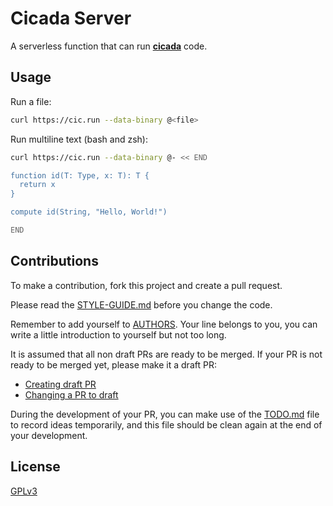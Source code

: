 # Cicada Server

A serverless function that can run [**cicada**](https://github.com/cicada-lang/cicada) code.

## Usage

Run a file:

```bash
curl https://cic.run --data-binary @<file>
```

Run multiline text (bash and zsh):

```bash
curl https://cic.run --data-binary @- << END

function id(T: Type, x: T): T {
  return x
}

compute id(String, "Hello, World!")

END
```

## Contributions

To make a contribution, fork this project and create a pull request.

Please read the [STYLE-GUIDE.md](STYLE-GUIDE.md) before you change the code.

Remember to add yourself to [AUTHORS](AUTHORS).
Your line belongs to you, you can write a little
introduction to yourself but not too long.

It is assumed that all non draft PRs are ready to be merged.
If your PR is not ready to be merged yet, please make it a draft PR:

- [Creating draft PR](https://github.blog/2019-02-14-introducing-draft-pull-requests)
- [Changing a PR to draft](https://docs.github.com/en/pull-requests/collaborating-with-pull-requests/proposing-changes-to-your-work-with-pull-requests/changing-the-stage-of-a-pull-request)

During the development of your PR, you can make use of
the [TODO.md](TODO.md) file to record ideas temporarily,
and this file should be clean again at the end of your development.

## License

[GPLv3](LICENSE)
